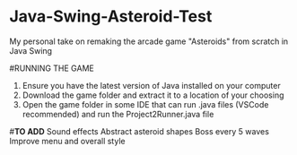 # Java-Swing-Asteroid-Test
My personal take on remaking the arcade game "Asteroids" from scratch in Java Swing

#RUNNING THE GAME
1. Ensure you have the latest version of Java installed on your computer
2. Download the game folder and extract it to a location of your choosing
3. Open the game folder in some IDE that can run .java files (VSCode recommended) and run the Project2Runner.java file

#**TO ADD**
Sound effects
Abstract asteroid shapes
Boss every 5 waves
Improve menu and overall style
